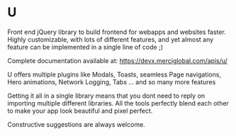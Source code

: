 # U
Front end jQuery library to build frontend for webapps and websites faster.
Highly customizable, with lots of different features, and yet almost any feature can be implemented in a single line of code ;)

Complete documentation available at: https://devx.merciglobal.com/apis/u/


U offers multiple plugins like 
      Modals, 
      Toasts, 
      seamless Page navigations,
      Hero animations,
      Network Logging,
      Tabs 
      ... and so many more features
      

Getting it all in a single library means that you dont need to reply on importing multiple different libraries. All the tools perfectly blend each other to make your app look beautiful and pixel perfect.


Constructive suggestions are always welcome.
